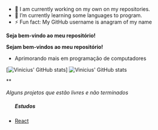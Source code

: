 - 🔭 I am currently working on my own on my repositories.
- 🌱 I’m currently learning some languages to program.
- ⚡ Fun fact: My GitHub username is anagram of my name

**Seja bem-vindo ao meu repositório!**

**Sejam bem-vindos ao meu repositório!**

- Aprimorando mais em programação de computadores


<div>
 
  [![Vinicius' GitHub stats](https://github-readme-stats.vercel.app/api?username=Sacimia)]
  ![Vinicius' GitHub stats](https://github-readme-stats.vercel.app/api?username=Sacimia&hide=contribs,prs)
  
</div>

**

*Alguns projetos que estão livres e não terminados*

<div>
   <div class="nav">
       <ul>
          <h5>Estudos</h5>
          <li>
            <a href="https://github.com/Sacimia/react-studies">React</a>
          </li>
       </ul>
   </div>
</div>
